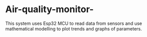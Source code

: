 # Air-quality-monitor-
This system uses Esp32 MCU to read data from sensors and use mathematical modelling to plot trends and graphs of parameters.
